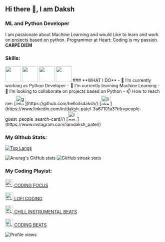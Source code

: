 ## Hi there 👋, I am Daksh
### ML and Python Developer
I am passionate about Machine Learning and would Like to learn and work on projects based on python.
Programmer at Heart: Coding is my passion. **CARPE DIEM**

### **Skills**:
<img src='https://camo.githubusercontent.com/e9306bcaa5457a3bb58aa38c9f2fb71e856479bd7a3726204ca07412e45f667f/68747470733a2f2f7777772e766563746f726c6f676f2e7a6f6e652f6c6f676f732f707974686f6e2f707974686f6e2d69636f6e2e737667' alt='' height='50'>
<img 
src='https://symbols.getvecta.com/stencil_97/43_tensorflow-icon.f7092db2bd.svg' alt='' height='50'>
<img src = 'https://symbols.getvecta.com/stencil_90/39_opencv-icon.bed55cce11.svg' height= '50'>
<img src = 'https://pandas.pydata.org/static/img/pandas_white.svg' height = '50'>
### **WHAT I DO**
- 🔭 I’m currently working as Python Developer
- 🌱 I’m currently learning Machine Learning
- 👯 I’m looking to collaborate on projects based on Python
- 📫 How to reach me:  
[<img src='https://camo.githubusercontent.com/b2d1ae072c968dbeaf2232f0e1071ae5a7b218b11caec1ae5c69c10ef370a3cc/68747470733a2f2f696d672e736869656c64732e696f2f62616467652f6769746875622d2532333234323932652e7376673f267374796c653d666f722d7468652d6261646765266c6f676f3d676974687562266c6f676f436f6c6f723d7768697465' alt='github' height='30'>](https://github.com/helloitsdaksh/)  [<img src='https://camo.githubusercontent.com/5e3d78e5310a41c0667e07077cf93596229de398b154b83885dc068874ed5365/68747470733a2f2f696d672e736869656c64732e696f2f62616467652f6c696e6b6564696e2d2532333145373742352e7376673f267374796c653d666f722d7468652d6261646765266c6f676f3d6c696e6b6564696e266c6f676f436f6c6f723d7768697465' alt='linkedin' height='30'>](https://www.linkedin.com/in/daksh-patel-3a67101a3?trk=people-guest_people_search-card//)  [<img src='https://camo.githubusercontent.com/eff3e7484b1754de8279027247ccec9c3deaeb76b4c4946c5d634a8579c2c1ce/68747470733a2f2f696d672e736869656c64732e696f2f62616467652f696e7374616772616d2d2532333030303030302e7376673f267374796c653d666f722d7468652d6261646765266c6f676f3d696e7374616772616d266c6f676f436f6c6f723d7768697465' alt='instagram' height='30'>](https://www.instagram.com/iamdaksh_patel/)  


### **My Github Stats**:
[![Top Langs](https://github-readme-stats.vercel.app/api/top-langs/?username=helloitsdaksh&layout=compact&show_icons=true&theme=dracula)](https://github.com/anuraghazra/github-readme-stats)

![Anurag's GitHub stats](https://github-readme-stats.vercel.app/api?username=helloitsdaksh&show_icons=true&theme=dracula)
![GitHub streak stats](https://github-readme-streak-stats.herokuapp.com/?user=helloitsdaksh&show_icons=true&theme=dracula)  


### **My Coding Playist:**
<img src='https://img.icons8.com/plasticine/2x/play.png' alt='CODING FOCUS' height='25'>[  CODING FOCUS](https://open.spotify.com/embed/playlist/15ngsvOmlTkARCg7ipoNvG)

<img src='https://img.icons8.com/plasticine/2x/play.png' alt='CODING FOCUS' height='25'>[  LOFI CODING](https://open.spotify.com/embed/playlist/6Q3Qo3XxSj5Cu9pQJlBfzG)

<img src='https://img.icons8.com/plasticine/2x/play.png' alt='CODING FOCUS' height='25'>[  CHILL INSTRUMENTAL BEATS](https://open.spotify.com/playlist/37i9dQZF1DWYoYGBbGKurt?si=b6c6ba986d3a41d6)

<img src='https://img.icons8.com/plasticine/2x/play.png' alt='CODING FOCUS' height='25'>[  CODING BEATS](https://open.spotify.com/embed/playlist/1qvW13XhfMMZMlzQx362HR)


![Profile views](https://gpvc.arturio.dev/helloitsdaksh)  
